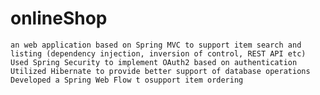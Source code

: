 # onlineShop
    an web application based on Spring MVC to support item search and listing (dependency injection, inversion of control, REST API etc)
    Used Spring Security to implement OAuth2 based on authentication
    Utilized Hibernate to provide better support of database operations
    Developed a Spring Web Flow t osupport item ordering
